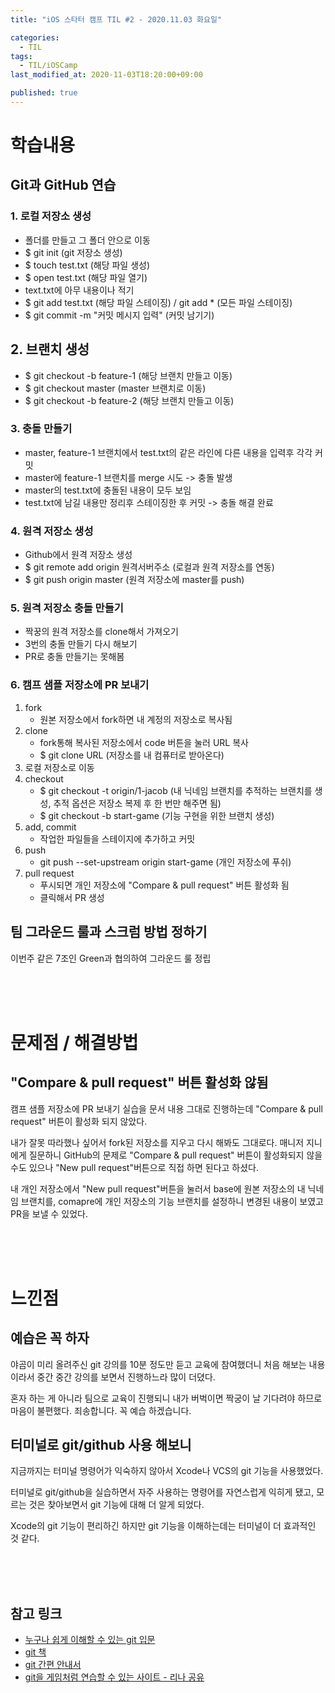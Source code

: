 ```yaml
---
title: "iOS 스타터 캠프 TIL #2 - 2020.11.03 화요일"

categories:
  - TIL
tags:
  - TIL/iOSCamp
last_modified_at: 2020-11-03T18:20:00+09:00

published: true
---
```


# 학습내용

## Git과 GitHub 연습

### 1. 로컬 저장소 생성

- 폴더를 만들고 그 폴더 안으로 이동
- $ git init (git 저장소 생성)
- $ touch test.txt (해당 파일 생성)
- $ open test.txt (해당 파일 열기)
- text.txt에 아무 내용이나 적기
- $ git add test.txt (해당 파일 스테이징) / git add * (모든 파일 스테이징)
- $ git commit -m "커밋 메시지 입력" (커밋 남기기)

## 2. 브랜치 생성

- $ git checkout -b feature-1 (해당 브랜치 만들고 이동)
- $ git checkout master (master 브랜치로 이동)
- $ git checkout -b feature-2 (해당 브랜치 만들고 이동)

### 3. 충돌 만들기

- master, feature-1 브랜치에서 test.txt의 같은 라인에 다른 내용을 입력후 각각 커밋
- master에 feature-1 브랜치를 merge 시도 -> 충돌 발생
- master의 test.txt에 충돌된 내용이 모두 보임 
- test.txt에 남길 내용만 정리후 스테이징한 후 커밋 -> 충돌 해결 완료

### 4. 원격 저장소 생성

- Github에서 원격 저장소 생성
- $ git remote add origin 원격서버주소 (로컬과 원격 저장소를 연동)
- $ git push origin master (원격 저장소에 master를 push)

### 5. 원격 저장소 충돌 만들기

- 짝꿍의 원격 저장소를 clone해서 가져오기
- 3번의 충돌 만들기 다시 해보기
- PR로 충돌 만들기는 못해봄

### 6. 캠프 샘플 저장소에 PR 보내기

1. fork 
    - 원본 저장소에서 fork하면 내 계정의 저장소로 복사됨
2. clone
    - fork통해 복사된 저장소에서 code 버튼을 눌러 URL 복사
    - $ git clone URL (저장소를 내 컴퓨터로 받아온다)
3. 로컬 저장소로 이동
4. checkout
    - $ git checkout -t origin/1-jacob (내 닉네임 브랜치를 추적하는 브랜치를 생성, 추적 옵션은 저장소 복제 후 한 번만 해주면 됨)
    - $ git checkout -b start-game (기능 구현을 위한 브랜치 생성)
5. add, commit
    - 작업한 파일들을 스테이지에 추가하고 커밋
6. push
    - git push --set-upstream origin start-game (개인 저장소에 푸쉬)
7. pull request
    - 푸시되면 개인 저장소에 "Compare & pull request" 버튼 활성화 됨
    - 클릭해서 PR 생성

## 팀 그라운드 룰과 스크럼 방법 정하기

이번주 같은 7조인 Green과 협의하여 그라운드 룰 정립



<br/><br/><br/>

# 문제점 / 해결방법

## "Compare & pull request" 버튼 활성화 않됨

캠프 샘플 저장소에 PR 보내기 실습을 문서 내용 그대로 진행하는데 
"Compare & pull request" 버튼이 활성화 되지 않았다. 

내가 잘못 따라했나 싶어서 fork된 저장소를 지우고 다시 해봐도 그대로다. 
매니저 지니에게 질문하니 GitHub의 문제로 "Compare & pull request" 버튼이 활성화되지 않을 수도 있으나 
"New pull request"버튼으로 직접 하면 된다고 하셨다.

내 개인 저장소에서 "New pull request"버튼을 눌러서 base에 원본 저장소의 내 닉네임 브랜치를,
comapre에 개인 저장소의 기능 브랜치를 설정하니 변경된 내용이 보였고 PR을 보낼 수 있었다.



<br/><br/><br/>

# 느낀점

## 예습은 꼭 하자

야곰이 미리 올려주신 git 강의를 10분 정도만 듣고 교육에 참여했더니 처음 해보는 내용이라서 
중간 중간 강의를 보면서 진행하느라 많이 더뎠다.

혼자 하는 게 아니라 팀으로 교육이 진행되니 내가 버벅이면 짝궁이 날 기다려야 하므로 마음이 불편했다.
죄송합니다. 꼭 예습 하겠습니다.

## 터미널로 git/github 사용 해보니

지금까지는 터미널 명령어가 익숙하지 않아서 Xcode나 VCS의 git 기능을 사용했었다.

터미널로 git/github을 실습하면서 자주 사용하는 명령어를 자연스럽게 익히게 됐고, 
모르는 것은 찾아보면서 git 기능에 대해 더 알게 되었다.

Xcode의 git 기능이 편리하긴 하지만 git 기능을 이해하는데는 터미널이 더 효과적인 것 같다.



<br/><br/><br/>

## 참고 링크

- [누구나 쉽게 이해할 수 있는 git 입문](https://backlog.com/git-tutorial/kr/intro/intro1_1.html)
- [git 책](https://git-scm.com/book/ko/v2)
- [git 간편 안내서](https://rogerdudler.github.io/git-guide/index.ko.html)
- [git을 게임처럼 연습할 수 있는 사이트 - 리나 공유](https://learngitbranching.js.org/?locale=ko)

